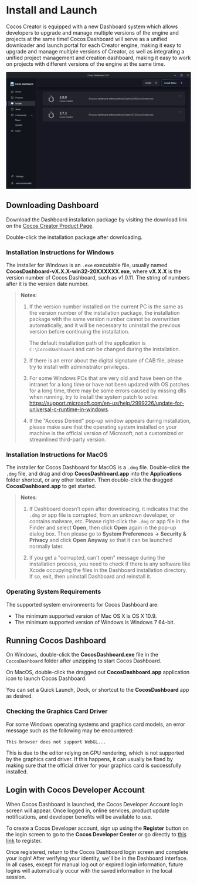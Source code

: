 # Install and Launch

Cocos Creator is equipped with a new Dashboard system which allows developers to upgrade and manage multiple versions of the engine and projects at the same time! Cocos Dashboard will serve as a unified downloader and launch portal for each Creator engine, making it easy to upgrade and manage multiple versions of Creator, as well as integrating a unified project management and creation dashboard, making it easy to work on projects with different versions of the engine at the same time.

![Dashboard](index/dashboard-editor.png)

## Downloading Dashboard

Download the Dashboard installation package by visiting the download link on the [Cocos Creator Product Page](https://www.cocos.com/en/creator-download).

Double-click the installation package after downloading.

### Installation Instructions for Windows

The installer for Windows is an `.exe` executable file, usually named **CocosDashboard-vX.X.X-win32-20XXXXXX.exe**, where **vX.X.X** is the version number of Cocos Dashboard, such as v1.0.11. The string of numbers after it is the version date number.

> **Notes**:
> 1. If the version number installed on the current PC is the same as the version number of the installation package, the installation package with the same version number cannot be overwritten automatically, and it will be necessary to uninstall the previous version before continuing the installation.
>
>       The default installation path of the application is `C:\CocosDashboard` and can be changed during the installation.
>
> 2. If there is an error about the digital signature of CAB file, please try to install with administrator privileges.
>
> 3. For some Windows PCs that are very old and have been on the intranet for a long time or have not been updated with OS patches for a long time, there may be some errors caused by missing dlls when running, try to install the system patch to solve: <https://support.microsoft.com/en-us/help/2999226/update-for-universal-c-runtime-in-windows>.
>
> 4. If the "Access Denied" pop-up window appears during installation, please make sure that the operating system installed on your machine is the official version of Microsoft, not a customized or streamlined third-party version.

### Installation Instructions for MacOS

The installer for Cocos Dashboard for MacOS is a `.dmg` file. Double-click the `.dmg` file, and drag and drop **CocosDashboard.app** into the **Applications** folder shortcut, or any other location. Then double-click the dragged **CocosDashboard.app** to get started.

> **Notes**:
> 1. If Dashboard doesn't open after downloading, it indicates that the `.dmg` or app file is corrupted, from an unknown developer, or contains malware, etc. Please right-click the `.dmg` or app file in the Finder and select **Open**, then click **Open** again in the pop-up dialog box. Then please go to **System Preferences -> Security & Privacy** and click **Open Anyway** so that it can be launched normally later.
>
> 2. If you get a "corrupted, can't open" message during the installation process, you need to check if there is any software like Xcode occupying the files in the Dashboard installation directory. If so, exit, then uninstall Dashboard and reinstall it.

### Operating System Requirements

The supported system environments for Cocos Dashboard are:

- The minimum supported version of Mac OS X is OS X 10.9.
- The minimum supported version of Windows is Windows 7 64-bit.

## Running Cocos Dashboard

On Windows, double-click the **CocosDashboard.exe** file in the `CocosDashboard` folder after unzipping to start Cocos Dashboard.

On MacOS, double-click the dragged out **CocosDashboard.app** application icon to launch Cocos Dashboard.

You can set a Quick Launch, Dock, or shortcut to the **CocosDashboard** app as desired.

### Checking the Graphics Card Driver

For some Windows operating systems and graphics card models, an error message such as the following may be encountered:

```
This browser does not support WebGL...
```

This is due to the editor relying on GPU rendering, which is not supported by the graphics card driver. If this happens, it can usually be fixed by making sure that the official driver for your graphics card is successfully installed.

## Login with Cocos Developer Account

When Cocos Dashboard is launched, the Cocos Developer Account login screen will appear. Once logged in, online services, product update notifications, and developer benefits will be available to use.

To create a Cocos Developer account, sign up using the **Register** button on the login screen to go to the **Cocos Developer Center** or go directly to [this link](https://auth.cocos.com/#/sign_up/register?language=en) to register.

Once registered, return to the Cocos Dashboard login screen and complete your login! After verifying your identity, we'll be in the Dashboard interface. In all cases, except for manual log out or expired login information, future logins will automatically occur with the saved information in the local session.
